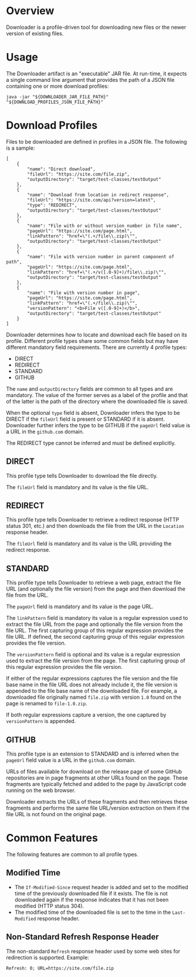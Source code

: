 # Overview

Downloader is a profile-driven tool for downloading new files or the newer version of existing files.


# Usage

The Downloader artifact is an "executable" JAR file. At run-time, it expects a single command line argument that provides the path of a JSON file containing one or more download profiles:

```
java -jar "${DOWNLOADER_JAR_FILE_PATH}" "${DOWNLOAD_PROFILES_JSON_FILE_PATH}"
```


# Download Profiles

Files to be downloaded are defined in profiles in a JSON file. The following is a sample:

```
[
	{
		"name": "Direct download",
		"fileUrl": "https://site.com/file.zip",
		"outputDirectory": "target/test-classes/testOutput"
	},
	{
		"name": "Download from location in redirect response",
		"fileUrl": "https://site.com/api?version=latest",
		"type": "REDIRECT",
		"outputDirectory": "target/test-classes/testOutput"
	},
	{
		"name": "File with or without version number in file name",
		"pageUrl": "https://site.com/page.html",
		"linkPattern": "href=\"(.+/file\\.zip)\"",
		"outputDirectory": "target/test-classes/testOutput"
	},
	{
		"name": "File with version number in parent component of path",
		"pageUrl": "https://site.com/page.html",
		"linkPattern": "href=\"(.+/v([.0-9]+)/file\\.zip)\"",
		"outputDirectory": "target/test-classes/testOutput"
	},
	{
		"name": "File with version number in page",
		"pageUrl": "https://site.com/page.html",
		"linkPattern": "href=\"(.+/file\\.zip)\"",
		"versionPattern": "<b>File v([.0-9]+)</b>",
		"outputDirectory": "target/test-classes/testOutput"
	}
]
```

Downloader determines how to locate and download each file based on its profile. Different profile types share some common fields but may have different mandatory field requirements. There are currently 4 profile types:
* DIRECT
* REDIRECT
* STANDARD
* GITHUB

The `name` and `outputDirectory` fields are common to all types and are mandatory. The value of the former serves as a label of the profile and that of the latter is the path of the directory where the downloaded file is saved.

When the optional `type` field is absent, Downloader infers the type to be DIRECT if the `fileUrl` field is present or STANDARD if it is absent. Downloader further infers the type to be GITHUB if the `pageUrl` field value is a URL in the `github.com` domain.

The REDIRECT type cannot be inferred and must be defined explicitly.


## DIRECT

This profile type tells Downloader to download the file directly.

The `fileUrl` field is mandatory and its value is the file URL.


## REDIRECT

This profile type tells Downloader to retrieve a redirect response (HTTP status 301, etc.) and then downloads the file from the URL in the `Location` response header.

The `fileUrl` field is mandatory and its value is the URL providing the redirect response.


## STANDARD

This profile type tells Downloader to retrieve a web page, extract the file URL (and optionally the file version) from the page and then download the file from the URL.

The `pageUrl` field is mandatory and its value is the page URL.

The `linkPattern` field is mandatory its value is a regular expression used to extract the file URL from the page and optionally the file version from the file URL. The first capturing group of this regular expression provides the file URL. If defined, the second capturing group of this regular expression provides the file version.

The `versionPattern` field is optional and its value is a regular expression used to extract the file version from the page. The first capturing group of this regular expression provides the file version.

If either of the regular expressions captures the file version and the file base name in the file URL does not already include it, the file version is appended to the file base name of the downloaded file. For example, a downloaded file originally named `file.zip` with version `1.0` found on the page is renamed to `file-1.0.zip`.

If both regular expressions capture a version, the one captured by `versionPattern` is appended.


## GITHUB

This profile type is an extension to STANDARD and is inferred when the `pageUrl` field value is a URL in the `github.com` domain.

URLs of files available for download on the release page of some GitHub repositories are in page fragments at other URLs found on the page. These fragments are typically fetched and added to the page by JavaScript code running on the web browser.

Downloader extracts the URLs of these fragments and then retrieves these fragments and performs the same file URL/version extraction on them if the file URL is not found on the original page.


# Common Features

The following features are common to all profile types.


## Modified Time

* The `If-Modified-Since` request header is added and set to the modified time of the previously downloaded file if it exists. The file is not downloaded again if the response indicates that it has not been modified (HTTP status 304).
* The modified time of the downloaded file is set to the time in the `Last-Modified` response header.


## Non-Standard Refresh Response Header

The non-standard `Refresh` response header used by some web sites for redirection is supported. Example:

```
Refresh: 0; URL=https://site.com/file.zip
```
